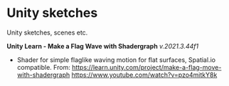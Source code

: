 # Unity sketches
Unity sketches, scenes etc.

**Unity Learn - Make a Flag Wave with Shadergraph**
*v.2021.3.44f1*
- Shader for simple flaglike waving motion for flat surfaces, Spatial.io compatible.
From: https://learn.unity.com/project/make-a-flag-move-with-shadergraph
https://www.youtube.com/watch?v=pzo4mitkY8k


